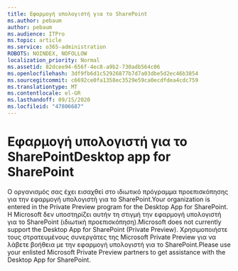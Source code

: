 ```yaml
---
title: Εφαρμογή υπολογιστή για το SharePoint
ms.author: pebaum
author: pebaum
ms.audience: ITPro
ms.topic: article
ms.service: o365-administration
ROBOTS: NOINDEX, NOFOLLOW
localization_priority: Normal
ms.assetid: 82dcee94-656f-4ec8-a9b2-730adb564c06
ms.openlocfilehash: 3df9fb6d1c52926877b7d7a03dbe5d2ec46b3854
ms.sourcegitcommit: c6692ce0fa1358ec3529e59ca0ecdfdea4cdc759
ms.translationtype: MT
ms.contentlocale: el-GR
ms.lasthandoff: 09/15/2020
ms.locfileid: "47806687"
---
```

# <a name="desktop-app-for-sharepoint"></a><span data-ttu-id="f6c1e-102">Εφαρμογή υπολογιστή για το SharePoint</span><span class="sxs-lookup"><span data-stu-id="f6c1e-102">Desktop app for SharePoint</span></span>

<span data-ttu-id="f6c1e-103">Ο οργανισμός σας έχει εισαχθεί στο ιδιωτικό πρόγραμμα προεπισκόπησης για την εφαρμογή υπολογιστή για το SharePoint.</span><span class="sxs-lookup"><span data-stu-id="f6c1e-103">Your organization is entered in the Private Preview program for the Desktop App for SharePoint.</span></span> <span data-ttu-id="f6c1e-104">Η Microsoft δεν υποστηρίζει αυτήν τη στιγμή την εφαρμογή υπολογιστή για το SharePoint (ιδιωτική προεπισκόπηση).</span><span class="sxs-lookup"><span data-stu-id="f6c1e-104">Microsoft does not currently support the Desktop App for SharePoint (Private Preview).</span></span> <span data-ttu-id="f6c1e-105">Χρησιμοποιήστε τους στρατευμένους συνεργάτες της Microsoft Private Preview για να λάβετε βοήθεια με την εφαρμογή υπολογιστή για το SharePoint.</span><span class="sxs-lookup"><span data-stu-id="f6c1e-105">Please use your enlisted Microsoft Private Preview partners to get assistance with the Desktop App for SharePoint.</span></span>
